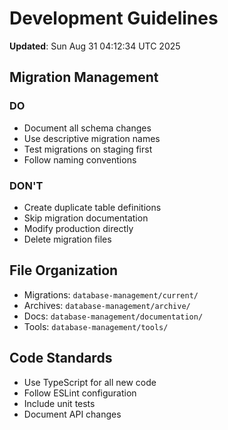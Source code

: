 # Development Guidelines
**Updated**: Sun Aug 31 04:12:34 UTC 2025

## Migration Management
### DO
- Document all schema changes
- Use descriptive migration names
- Test migrations on staging first
- Follow naming conventions

### DON'T
- Create duplicate table definitions
- Skip migration documentation
- Modify production directly
- Delete migration files

## File Organization
- Migrations: `database-management/current/`
- Archives: `database-management/archive/`
- Docs: `database-management/documentation/`
- Tools: `database-management/tools/`

## Code Standards
- Use TypeScript for all new code
- Follow ESLint configuration
- Include unit tests
- Document API changes
